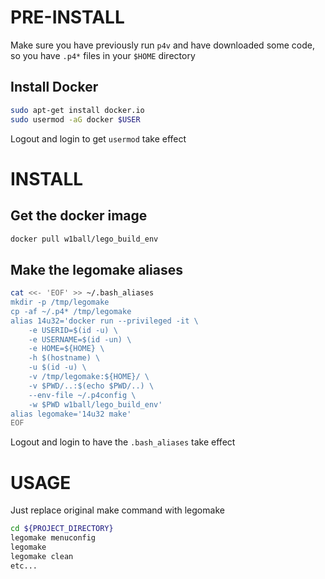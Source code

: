 PRE-INSTALL
====

Make sure you have previously run `p4v` and have downloaded some code, so you have `.p4*` files in your `$HOME` directory

Install Docker
----
```bash
sudo apt-get install docker.io
sudo usermod -aG docker $USER
```
Logout and login to get `usermod` take effect

INSTALL
====

Get the docker image
----

```bash
docker pull w1ball/lego_build_env
```
Make the legomake aliases
----

```bash
cat <<- 'EOF' >> ~/.bash_aliases
mkdir -p /tmp/legomake
cp -af ~/.p4* /tmp/legomake
alias 14u32='docker run --privileged -it \
	-e USERID=$(id -u) \
	-e USERNAME=$(id -un) \
	-e HOME=${HOME} \
	-h $(hostname) \
	-u $(id -u) \
	-v /tmp/legomake:${HOME}/ \
	-v $PWD/..:$(echo $PWD/..) \
	--env-file ~/.p4config \
	-w $PWD w1ball/lego_build_env'
alias legomake='14u32 make'
EOF
```
Logout and login to have the `.bash_aliases` take effect

USAGE
====

Just replace original make command with legomake

```bash
cd ${PROJECT_DIRECTORY}
legomake menuconfig
legomake
legomake clean
etc...
```
